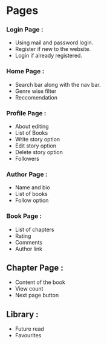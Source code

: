 # Pages

### Login Page :
- Using mail and password login. 
- Register if new to the website.
- Login if already registered. 

### Home Page :
- Search bar along with the nav bar.
- Genre wise filter
- Reccomendation

### Profile Page : 
- About editing
- List of Books
- Write story option 
- Edit story option 
- Delete story option 
- Followers

### Author Page : 
- Name and bio 
- List of books
- Follow option

### Book Page :
- List of chapters
- Rating
- Comments
- Author link

## Chapter Page : 
- Content of the book
- View count
- Next page button


## Library : 
- Future read
- Favourites 



